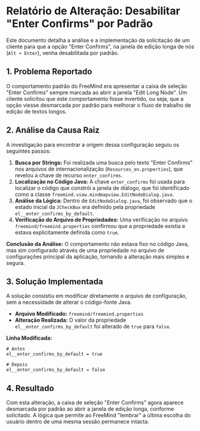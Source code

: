 # Relatório de Alteração: Desabilitar "Enter Confirms" por Padrão

Este documento detalha a análise e a implementação da solicitação de um cliente para que a opção "Enter Confirms", na janela de edição longa de nós (`Alt + Enter`), venha desabilitada por padrão.

## 1. Problema Reportado

O comportamento padrão do FreeMind era apresentar a caixa de seleção "Enter Confirms" sempre marcada ao abrir a janela "Edit Long Node". Um cliente solicitou que este comportamento fosse invertido, ou seja, que a opção viesse desmarcada por padrão para melhorar o fluxo de trabalho de edição de textos longos.

## 2. Análise da Causa Raiz

A investigação para encontrar a origem dessa configuração seguiu os seguintes passos:

1.  **Busca por Strings:** Foi realizada uma busca pelo texto "Enter Confirms" nos arquivos de internacionalização (`Resources_en.properties`), que revelou a chave de recurso `enter_confirms`.
2.  **Localização no Código Java:** A chave `enter_confirms` foi usada para localizar o código que constrói a janela de diálogo, que foi identificado como a classe `freemind.view.mindmapview.EditNodeDialog.java`.
3.  **Análise da Lógica:** Dentro de `EditNodeDialog.java`, foi observado que o estado inicial da `JCheckBox` era definido pela propriedade `el__enter_confirms_by_default`.
4.  **Verificação do Arquivo de Propriedades:** Uma verificação no arquivo `freemind/freemind.properties` confirmou que a propriedade existia e estava explicitamente definida como `true`.

**Conclusão da Análise:** O comportamento não estava fixo no código Java, mas sim configurado através de uma propriedade no arquivo de configurações principal da aplicação, tornando a alteração mais simples e segura.

## 3. Solução Implementada

A solução consistiu em modificar diretamente o arquivo de configuração, sem a necessidade de alterar o código-fonte Java.

-   **Arquivo Modificado:** `freemind/freemind.properties`
-   **Alteração Realizada:** O valor da propriedade `el__enter_confirms_by_default` foi alterado de `true` para `false`.

**Linha Modificada:**
```properties
# Antes
el__enter_confirms_by_default = true

# Depois
el__enter_confirms_by_default = false
```

## 4. Resultado

Com esta alteração, a caixa de seleção "Enter Confirms" agora aparece desmarcada por padrão ao abrir a janela de edição longa, conforme solicitado. A lógica que permite ao FreeMind "lembrar" a última escolha do usuário dentro de uma mesma sessão permanece intacta.
